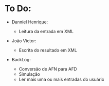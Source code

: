 # To Do:

* Danniel Henrique:
    - Leitura da entrada em XML  
* João Victor:
    - Escrita do resultado em XML

* BackLog:
  * Conversão de AFN para AFD
  * Simulação
  * Ler mais uma ou mais entradas do usuário